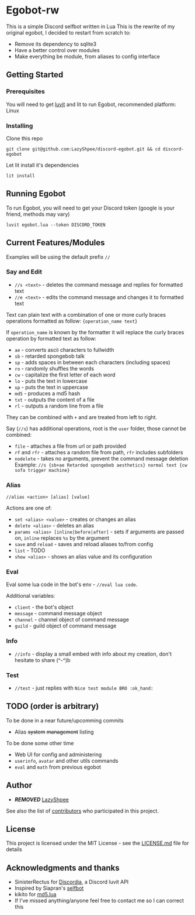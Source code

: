 # Egobot-rw

This is a simple Discord selfbot written in Lua
This is the rewrite of my original egobot, I decided to restart from scratch to:
* Remove its dependency to sqlite3
* Have a better control over modules
* Make everything be module, from aliases to config interface

## Getting Started

### Prerequisites

You will need to get [luvit](http://luvit.io/) and lit to run Egobot, recommended platform: Linux

### Installing

Clone this repo

```
git clone git@github.com:LazyShpee/discord-egobot.git && cd discord-egobot
```

Let lit install it's dependencies

```
lit install
```

## Running Egobot

To run Egobot, you will need to get your Discord token (google is your friend, methods may vary)

```
luvit egobot.lua --token DISCORD_TOKEN
```

## Current Features/Modules

Examples will be using the default prefix `//`

### Say and Edit

* `//s <text>` - deletes the command message and replies for formatted text
* `//e <text>` - edits the command message and changes it to formatted text

Text can plain text with a combination of one or more curly braces operations formatted as follow:
`{operation_name text}`

If `operation_name` is known by the formatter it will replace the curly braces operation by formatted text as follow:
* `ae` - converts ascii characters to fullwidth
* `sb` - retarded spongebob talk
* `sp` - adds spaces in between each characters (including spaces)
* `ro` - randomly shuffles the words
* `cw` - capitalize the first letter of each word
* `lo` - puts the text in lowercase
* `up` - puts the text in uppercase
* `md5` - produces a md5 hash
* `txt` - outputs the content of a file
* `rl` - outputs a random line from a file

They can be combined with `+` and are treated from left to right.

Say (`//s`) has additional operations, root is the `user` folder, those cannot be combined:

* `file` - attaches a file from url or path provided
* `rf` and `rfr` - attaches a random file from path, `rfr` includes subfolders
* `nodelete` - takes no arguments, prevent the command message deletion
Example:
```//s {sb+ae Retarded spongebob aesthetics} normal text {cw sofa trigger machine}```

### Alias

`//alias <action> [alias] [value]`

Actions are one of:

* `set <alias> <value>` - creates or changes an alias
* `delete <alias>` - deletes an alias
* `params <alias> [inline|before|after]` - sets if arguments are passed on, `inline` replaces `%s` by the argument
* `save` and `reload` - saves and reload aliases to/from config
* `list` - TODO
* `show <alias>` - shows an alias value and its configuration

### Eval

Eval some lua code in the bot's env - `//eval lua code`.

Additional variables:

* `client` - the bot's object
* `message` - command message object
* `channel` - channel object of command message
* `guild` - guild object of command message

### Info

* `//info` - display a small embed with info about my creation, don't hesitate to share (^-^)b

### Test

* `//test` - just replies with `Nice test module BRO :ok_hand:`

## TODO (order is arbitrary)

To be done in a near future/upcomming commits

* Alias ~~system~~ ~~management~~ listing

To be done some other time

* Web UI for config and administering
* `userinfo`, `avatar` and other utils commands
* `eval` and `math` from previous egobot

## Author

* ***REMOVED*** [LazyShpee](https://github.com/LazyShpee)

See also the list of [contributors](https://github.com/LazyShpee/discord-egobot/contributors) who participated in this project.

## License

This project is licensed under the MIT License - see the [LICENSE.md](LICENSE) file for details

## Acknowledgments and thanks

* SinisterRectus for [Discordia](https://github.com/SinisterRectus/Discordia), a Discord luvit API
* Inspired by Siapran's [selfbot](https://github.com/Siapran/discord-selfbot/)
* kikito for [md5.lua](https://github.com/kikito/md5.lua)
* If I've missed anything/anyone feel free to contact me so I can correct this
